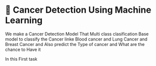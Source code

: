# 🧬 Cancer Detection Using Machine Learning

 We make a Cancer Detection Model That Multi class clasification Base model to classify the Cancer linke Blood cancer and Lung Cancer and Breast Cancer and Also predict the Type of cancer and What are the chance to Have it


 In this First task 